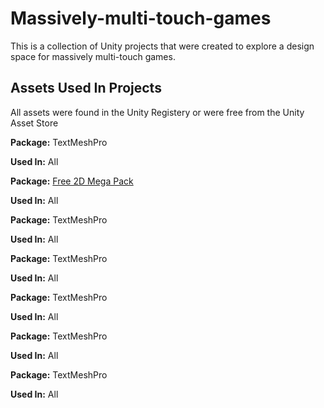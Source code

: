 # Massively-multi-touch-games
This is a collection of Unity projects that were created to explore a design space for massively multi-touch games.

## Assets Used In Projects
All assets were found in the Unity Registery or were free from the Unity Asset Store

**Package:** TextMeshPro

**Used In:** All


**Package:** [Free 2D Mega Pack](https://assetstore.unity.com/packages/2d/free-2d-mega-pack-177430)

**Used In:** All


**Package:** TextMeshPro

**Used In:** All


**Package:** TextMeshPro

**Used In:** All


**Package:** TextMeshPro

**Used In:** All


**Package:** TextMeshPro

**Used In:** All


**Package:** TextMeshPro

**Used In:** All
